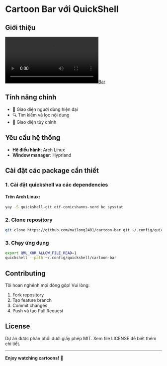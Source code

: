 # Cartoon Bar với QuickShell


## Giới thiệu

[![Bar](docs/videos/out.mp4)](https://github.com/mailong2401/cartoon-bar/issues/1#issue-3527091018)


## Tính năng chính

- 📱 Giao diện người dùng hiện đại
- 🔍 Tìm kiếm và lọc nội dung
- 🎨 Giao diện tùy chỉnh

## Yêu cầu hệ thống

- **Hệ điều hành**: Arch Linux
- **Window manager**: Hyprland


## Cài đặt các package cần thiết

### 1. Cài đặt quickshell va các dependencies

#### Trên Arch Linux:
```bash
yay -S quickshell-git otf-comicshanns-nerd bc sysstat
```



### 2. Clone repository
```bash
git clone https://github.com/mailong2401/cartoon-bar.git ~/.config/quickshell/cartoon-bar
```


### 3. Chạy ứng dụng
```bash
export QML_XHR_ALLOW_FILE_READ=1
quickshell --path ~/.config/quickshell/cartoon-bar
```

## Contributing

Tôi hoan nghênh mọi đóng góp! Vui lòng:
1. Fork repository
2. Tạo feature branch
3. Commit changes
4. Push và tạo Pull Request

## License

Dự án được phân phối dưới giấy phép MIT. Xem file LICENSE để biết thêm chi tiết.

---
**Enjoy watching cartoons!** 🎉

